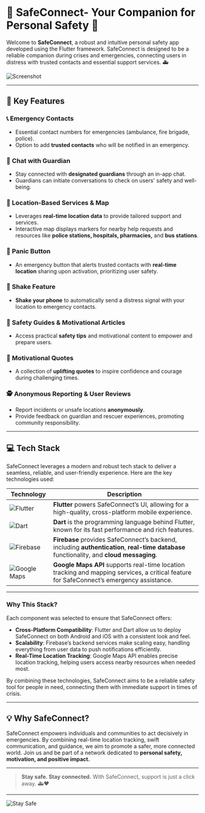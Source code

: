 # 🚨 SafeConnect- Your Companion for Personal Safety 🚨


Welcome to **SafeConnect**, a robust and intuitive personal safety app developed using the Flutter framework. SafeConnect is designed to be a reliable companion during crises and emergencies, connecting users in distress with trusted contacts and essential support services. 🚑

![Screenshot](./assets/sc.png)

---

## 🌟 Key Features

### 📞 Emergency Contacts
- Essential contact numbers for emergencies (ambulance, fire brigade, police).
- Option to add **trusted contacts** who will be notified in an emergency.

### 💬 Chat with Guardian
- Stay connected with **designated guardians** through an in-app chat.
- Guardians can initiate conversations to check on users' safety and well-being.

### 📍 Location-Based Services & Map
- Leverages **real-time location data** to provide tailored support and services.
- Interactive map displays markers for nearby help requests and resources like **police stations, hospitals, pharmacies,** and **bus stations**.

### 🚨 Panic Button
- An emergency button that alerts trusted contacts with **real-time location** sharing upon activation, prioritizing user safety.

### 📳 Shake Feature
- **Shake your phone** to automatically send a distress signal with your location to emergency contacts.

### 📘 Safety Guides & Motivational Articles
- Access practical **safety tips** and motivational content to empower and prepare users.

### 💪 Motivational Quotes
- A collection of **uplifting quotes** to inspire confidence and courage during challenging times.

### 🕵️ Anonymous Reporting & User Reviews
- Report incidents or unsafe locations **anonymously**.
- Provide feedback on guardian and rescuer experiences, promoting community responsibility.

---

## 💻 Tech Stack

SafeConnect leverages a modern and robust tech stack to deliver a seamless, reliable, and user-friendly experience. Here are the key technologies used:

| Technology       | Description |
|------------------|-------------|
| ![Flutter](https://img.shields.io/badge/Flutter-%2302569B.svg?style=for-the-badge&logo=flutter&logoColor=white) | **Flutter** powers SafeConnect’s UI, allowing for a high-quality, cross-platform mobile experience. |
| ![Dart](https://img.shields.io/badge/Dart-%230175C2.svg?style=for-the-badge&logo=dart&logoColor=white) | **Dart** is the programming language behind Flutter, known for its fast performance and rich features. |
| ![Firebase](https://img.shields.io/badge/Firebase-%23FFCA28.svg?style=for-the-badge&logo=firebase&logoColor=black) | **Firebase** provides SafeConnect’s backend, including **authentication**, **real-time database** functionality, and **cloud messaging**. |
| ![Google Maps](https://img.shields.io/badge/Google%20Maps-%234285F4.svg?style=for-the-badge&logo=google-maps&logoColor=white) | **Google Maps API** supports real-time location tracking and mapping services, a critical feature for SafeConnect’s emergency assistance. |

---

### Why This Stack?

Each component was selected to ensure that SafeConnect offers:

- **Cross-Platform Compatibility**: Flutter and Dart allow us to deploy SafeConnect on both Android and iOS with a consistent look and feel.
- **Scalability**: Firebase’s backend services make scaling easy, handling everything from user data to push notifications efficiently.
- **Real-Time Location Tracking**: Google Maps API enables precise location tracking, helping users access nearby resources when needed most.

By combining these technologies, SafeConnect aims to be a reliable safety tool for people in need, connecting them with immediate support in times of crisis.

---


## 💡 Why SafeConnect?

SafeConnect empowers individuals and communities to act decisively in emergencies. By combining real-time location tracking, swift communication, and guidance, we aim to promote a safer, more connected world. Join us and be part of a network dedicated to **personal safety, motivation, and positive impact.**


---

> **Stay safe. Stay connected.** With SafeConnect, support is just a click away. 🚑❤️

---

![Stay Safe](https://img.shields.io/badge/Stay_Safe-Connect_Together-red?style=for-the-badge&logo=appveyor)

